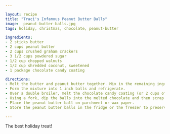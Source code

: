 ```yaml
---

layout: recipe
title: "Traci's Infamous Peanut Butter Balls"
image:  peanut-butter-balls.jpg
tags: holiday, christmas, chocolate, peanut-butter

ingredients:
- 2 sticks butter
- 2 cups peanut butter
- 2 cups crushed graham crackers
- 3 1/2 cups powdered sugar
- 1/2 cup chopped walnuts
- 1/2 cup shredded coconut, sweetened
- 1 package chocolate candy coating

directions:
- Melt the butter and peanut butter together. Mix in the remaining ingredients.
- Form the mixture into 1 inch balls and refrigerate.
- Over a double broiler, melt the chocolate candy coating (or 2 cups of chocolate chips with 2 TBLS of crisco).
- Using a fork, dip the balls into the melted chocolate and then scrap the excess chocolate off the bottom of the fork.
- Place the peanut butter ball on parchment or wax paper.
- Store the peanut butter balls in the fridge or the freezer to preserve. They never last that long in my house but the freezer will hold them for a month or two.

---
```


The best holiday treat!
